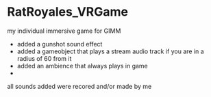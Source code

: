 # RatRoyales_VRGame
my individual immersive game for GIMM

- added a gunshot sound effect
- added a gameobject that plays a stream audio track if you are in a radius of 60 from it
- added an ambience that always plays in game
-
all sounds added were recored and/or made by me
